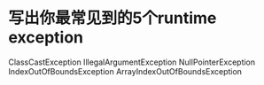# 写出你最常见到的5个runtime exception

ClassCastException
IllegalArgumentException
NullPointerException
IndexOutOfBoundsException
ArrayIndexOutOfBoundsException

